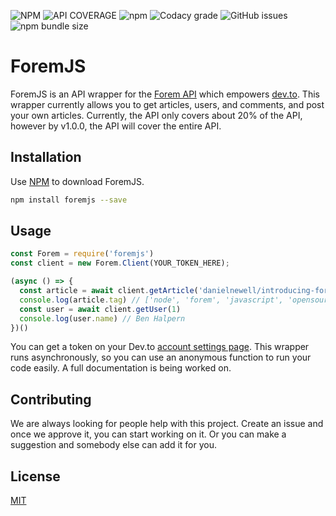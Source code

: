 ![NPM](https://img.shields.io/npm/l/foremjs?style=for-the-badge) ![API COVERAGE](https://img.shields.io/badge/api%20coverage-19%25-red?style=for-the-badge) ![npm](https://img.shields.io/npm/v/foremjs?style=for-the-badge) ![Codacy grade](https://img.shields.io/codacy/grade/b970ffc3edcc4b84b1330fdc951c851e?style=for-the-badge) ![GitHub issues](https://img.shields.io/github/issues-raw/foremjs/foremjs?style=for-the-badge) ![npm bundle size](https://img.shields.io/bundlephobia/min/foremjs?style=for-the-badge) 

# ForemJS

ForemJS is an API wrapper for the [Forem API](https://docs.forem.com/api/) which empowers [dev.to](https://dev.to). This wrapper currently allows you to get articles, users, and comments, and post your own articles. Currently, the API only covers about 20% of the API, however by v1.0.0, the API will cover the entire API.

## Installation

Use [NPM](https://npm.im/foremjs) to download ForemJS.

```bash
npm install foremjs --save
```

## Usage

```javascript
const Forem = require('foremjs')
const client = new Forem.Client(YOUR_TOKEN_HERE);

(async () => {
  const article = await client.getArticle('danielnewell/introducing-foremjs-the-api-wrapper-for-dev-to-5amo')
  console.log(article.tag) // ['node', 'forem', 'javascript', 'opensource']
  const user = await client.getUser(1)
  console.log(user.name) // Ben Halpern
})()
```

You can get a token on your Dev.to [account settings page](https://dev.to/settings/account). This wrapper runs asynchronously, so you can use an anonymous function to run your code easily. A full documentation is being worked on.

## Contributing
We are always looking for people help with this project. Create an issue and once we approve it, you can start working on it. Or you can make a suggestion and somebody else can add it for you.

## License
[MIT](https://choosealicense.com/licenses/mit/)